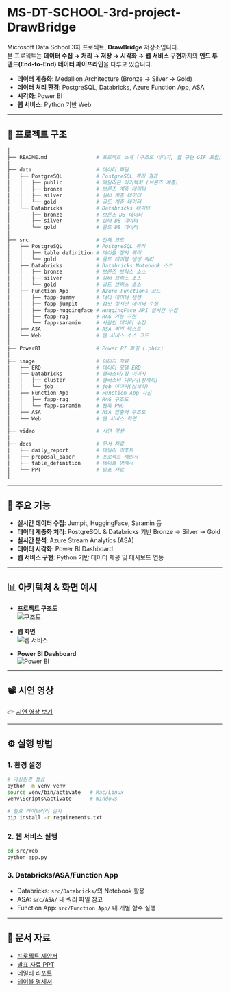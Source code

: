 # MS-DT-SCHOOL-3rd-project-DrawBridge

Microsoft Data School 3차 프로젝트, **DrawBridge** 저장소입니다.  
본 프로젝트는 **데이터 수집 → 처리 → 저장 → 시각화 → 웹 서비스 구현**까지의 **엔드 투 엔드(End-to-End) 데이터 파이프라인**을 다루고 있습니다.  

- **데이터 계층화**: Medallion Architecture (Bronze → Silver → Gold)  
- **데이터 처리 환경**: PostgreSQL, Databricks, Azure Function App, ASA  
- **시각화**: Power BI  
- **웹 서비스**: Python 기반 Web  

---

## 📂 프로젝트 구조

```bash
│
├── README.md                # 프로젝트 소개 (구조도 이미지, 웹 구현 GIF 포함)
│
├── data                     # 데이터 파일
│   ├── PostgreSQL           # PostgreSQL 쿼리 결과
│   │   ├── public           # 메달리온 아키텍처 (브론즈 계층)
│   │   ├── bronze           # 브론즈 계층 데이터
│   │   ├── silver           # 실버 계층 데이터
│   │   └── gold             # 골드 계층 데이터
│   └── Databricks           # Databricks 데이터
│       ├── bronze           # 브론즈 DB 데이터
│       ├── silver           # 실버 DB 데이터
│       └── gold             # 골드 DB 데이터
│
├── src                      # 전체 코드
│   ├── PostgreSQL           # PostgreSQL 쿼리
│   │   ├── table definition # 테이블 정의 쿼리
│   │   └── gold             # 골드 테이블 생성 쿼리
│   ├── Databricks           # Databricks Notebook 소스
│   │   ├── bronze           # 브론즈 브릭스 소스
│   │   ├── silver           # 실버 브릭스 소스
│   │   └── gold             # 골드 브릭스 소스
│   ├── Function App         # Azure Functions 코드
│   │   ├── fapp-dummy       # 더미 데이터 생성
│   │   ├── fapp-jumpit      # 점핏 실시간 데이터 수집
│   │   ├── fapp-huggingface # HuggingFace API 실시간 수집
│   │   ├── fapp-rag         # RAG 기능 구현
│   │   └── fapp-saramin     # 사람인 데이터 수집
│   ├── ASA                  # ASA 쿼리 텍스트
│   └── Web                  # 웹 서비스 소스 코드
│
├── PowerBI                  # Power BI 파일 (.pbix)
│
├── image                    # 이미지 자료
│   ├── ERD                  # 데이터 모델 ERD
│   ├── Databricks           # 클러스터/잡 이미지
│   │   ├── cluster          # 클러스터 이미지(상세히)
│   │   └── job              # job 이미지(상세히)
│   ├── Function App         # Function App 사진
│   │   ├── fapp-rag         # RAG 구조도
│   │   └── fapp-saramin     # 웹훅 PNG
│   ├── ASA                  # ASA 입출력 구조도
│   └── Web                  # 웹 서비스 화면
│
├── video                    # 시연 영상
│
├── docs                     # 문서 자료
│   ├── daily_report         # 데일리 리포트
│   ├── proposal_paper       # 프로젝트 제안서
│   ├── table_definition     # 테이블 명세서
│   └── PPT                  # 발표 자료
│
```

---

## 🚀 주요 기능

- **실시간 데이터 수집**: Jumpit, HuggingFace, Saramin 등  
- **데이터 계층화 처리**: PostgreSQL & Databricks 기반 Bronze → Silver → Gold  
- **실시간 분석**: Azure Stream Analytics (ASA)  
- **데이터 시각화**: Power BI Dashboard  
- **웹 서비스 구현**: Python 기반 데이터 제공 및 대시보드 연동  

---

## 📊 아키텍처 & 화면 예시

- **프로젝트 구조도**  
  ![구조도](image/ASA/asa_architecture.png)

- **웹 화면**  
  ![웹 서비스](image/Web/web_demo.png)

- **Power BI Dashboard**  
  ![Power BI](image/Databricks/cluster/cluster_cost.png)

---

## 📽 시연 영상

👉 [시연 영상 보기](./video/demo.mp4)  

---

## ⚙️ 실행 방법

### 1. 환경 설정
```bash
# 가상환경 생성
python -m venv venv
source venv/bin/activate   # Mac/Linux
venv\Scripts\activate      # Windows

# 필요 라이브러리 설치
pip install -r requirements.txt
```

### 2. 웹 서비스 실행
```bash
cd src/Web
python app.py
```

### 3. Databricks/ASA/Function App
- Databricks: `src/Databricks/`의 Notebook 활용  
- ASA: `src/ASA/` 내 쿼리 파일 참고  
- Function App: `src/Function App/` 내 개별 함수 실행  

---

## 📑 문서 자료

- [프로젝트 제안서](./docs/proposal/proposal.pdf)  
- [발표 자료 PPT](./docs/PPT/presentation.pptx)  
- [데일리 리포트](./docs/daily_report/)  
- [테이블 명세서](./docs/table_definition/)  
